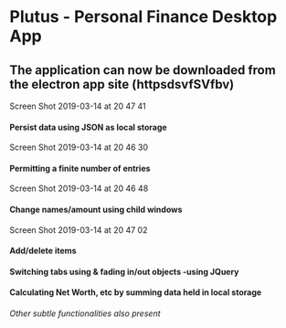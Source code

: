 # Plutus - Personal Finance Desktop App

## The application can now be downloaded from the electron app site (httpsdsvfSVfbv)

Screen Shot 2019-03-14 at 20 47 41

#### Persist data using JSON as local storage

Screen Shot 2019-03-14 at 20 46 30

#### Permitting a finite number of entries

Screen Shot 2019-03-14 at 20 46 48

#### Change names/amount using child windows

Screen Shot 2019-03-14 at 20 47 02

#### Add/delete items

#### Switching tabs using & fading in/out objects -using JQuery

#### Calculating Net Worth, etc by summing data held in local storage

###### Other subtle functionalities also present
